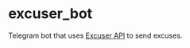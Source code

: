 # excuser_bot
Telegram bot that uses [Excuser API](URL 'https://excuser.herokuapp.com/') to send  excuses.
